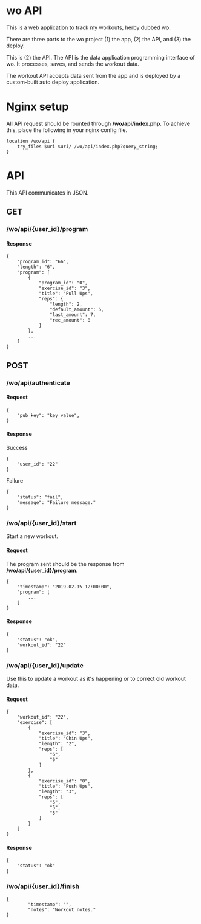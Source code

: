 # wo API

This is a web application to track my workouts, herby dubbed wo.

There are three parts to the wo project (1) the app, (2) the API, and (3) the deploy.

This is (2) the API. The API is the data application programming interface of wo. It processes, saves, and sends the workout data.

The workout API accepts data sent from the app and is deployed by a custom-built auto deploy application.

# Nginx setup

All API request should be rounted through **/wo/api/index.php**. To achieve this, place the following in your nginx config file.

```
location /wo/api {
    try_files $uri $uri/ /wo/api/index.php?query_string;
}
```

# API

This API communicates in JSON.

## GET

### /wo/api/{user_id}/program

#### Response

```
{
    "program_id": "66",
    "length": "6",
    "program": [
        {
            "program_id": "0",
            "exercise_id": "3",
            "title": "Pull Ups",
            "reps": {
                "length": 2,
                "default_amount": 5,
                "last_amount": 7,
                "rec_amount": 8
            }
        },
        ...
    ]
}
```

## POST

### /wo/api/authenticate

#### Request

```
{
    "pub_key": "key_value",
}
```

#### Response

Success

```
{
    "user_id": "22"
}
```

Failure

```
{
    "status": "fail",
    "message": "Failure message."
}
```

### /wo/api/{user_id}/start

Start a new workout.

#### Request

The program sent should be the response from **/wo/api/{user_id}/program**.

```
{
    "timestamp": "2019-02-15 12:00:00",
    "program": [
        ...
    ]
}
```

#### Response

```
{
    "status": "ok",
    "workout_id": "22"
}
```

### /wo/api/{user_id}/update

Use this to update a workout as it's happening or to correct old workout data.

#### Request

```
{
    "workout_id": "22",
    "exercise": [
        {
            "exercise_id": "3",
            "title": "Chin Ups",
            "length": "2",
            "reps": [
                "6",
                "6"
            ]
        },
        {
            "exercise_id": "0",
            "title": "Push Ups",
            "length": "3",
            "reps": [
                "5",
                "5",
                "5"
            ]
        }
    ]
}
```

#### Response

```
{
    "status": "ok"
}
```

### /wo/api/{user_id}/finish

```
{
        "timestamp": "",
        "notes": "Workout notes."
}
```

